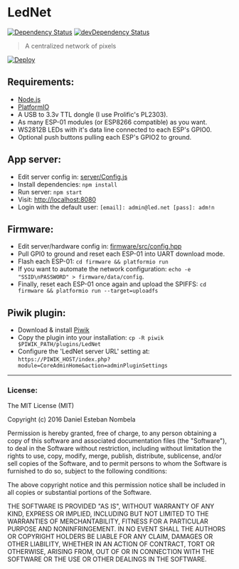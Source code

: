 # LedNet

[![Dependency Status](https://david-dm.org/danielesteban/LedNet.svg)](https://david-dm.org/danielesteban/LedNet) [![devDependency Status](https://david-dm.org/danielesteban/LedNet/dev-status.svg)](https://david-dm.org/danielesteban/LedNet?type=dev)

> A centralized network of pixels

[![Deploy](https://www.herokucdn.com/deploy/button.png)](https://heroku.com/deploy)

## Requirements:

* [Node.js](https://nodejs.org/en/download/)
* [PlatformIO](http://docs.platformio.org/en/stable/installation.html)
* A USB to 3.3v TTL dongle (I use Prolific's PL2303).
* As many ESP-01 modules (or ESP8266 compatible) as you want.
* WS2812B LEDs with it's data line connected to each ESP's GPIO0.
* Optional push buttons pulling each ESP's GPIO2 to ground.

## App server:

* Edit server config in: [server/Config.js](server/Config.js)
* Install dependencies: `npm install`
* Run server: `npm start`
* Visit: [http://localhost:8080](http://localhost:8080)
* Login with the default user: `[email]: admin@led.net [pass]: adm!n`

## Firmware:

* Edit server/hardware config in: [firmware/src/config.hpp](firmware/src/config.hpp)
* Pull GPI0 to ground and reset each ESP-01 into UART download mode.
* Flash each ESP-01: `cd firmware && platformio run`
* If you want to automate the network configuration: `echo -e "SSID\nPASSWORD" > firmware/data/config`.
* Finally, reset each ESP-01 once again and upload the SPIFFS: `cd firmware && platformio run --target=uploadfs`

## Piwik plugin:

* Download & install [Piwik](https://piwik.org/download/)
* Copy the plugin into your installation: `cp -R piwik $PIWIK_PATH/plugins/LedNet`
* Configure the 'LedNet server URL' setting at: `https://PIWIK_HOST/index.php?module=CoreAdminHome&action=adminPluginSettings`

---

### License:

The MIT License (MIT)

Copyright (c) 2016 Daniel Esteban Nombela

Permission is hereby granted, free of charge, to any person obtaining a copy
of this software and associated documentation files (the "Software"), to deal
in the Software without restriction, including without limitation the rights
to use, copy, modify, merge, publish, distribute, sublicense, and/or sell
copies of the Software, and to permit persons to whom the Software is
furnished to do so, subject to the following conditions:

The above copyright notice and this permission notice shall be included in
all copies or substantial portions of the Software.

THE SOFTWARE IS PROVIDED "AS IS", WITHOUT WARRANTY OF ANY KIND, EXPRESS OR
IMPLIED, INCLUDING BUT NOT LIMITED TO THE WARRANTIES OF MERCHANTABILITY,
FITNESS FOR A PARTICULAR PURPOSE AND NONINFRINGEMENT. IN NO EVENT SHALL THE
AUTHORS OR COPYRIGHT HOLDERS BE LIABLE FOR ANY CLAIM, DAMAGES OR OTHER
LIABILITY, WHETHER IN AN ACTION OF CONTRACT, TORT OR OTHERWISE, ARISING FROM,
OUT OF OR IN CONNECTION WITH THE SOFTWARE OR THE USE OR OTHER DEALINGS IN
THE SOFTWARE.
